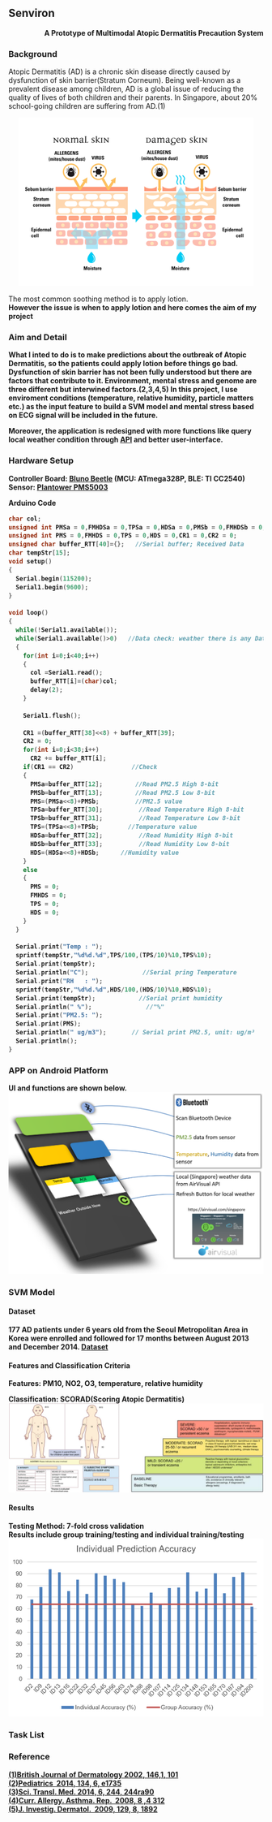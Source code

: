 ## Senviron <br/>
<p align="right">
<b>A Prototype of Multimodal Atopic Dermatitis Precaution System</b>
</p>

### Background <br/>
Atopic Dermatitis (AD) is a chronic skin disease directly caused by dysfunction of skin barrier(Stratum Corneum). Being well-known as a prevalent disease among children, AD is a global issue of reducing the quality of lives of both children and their parents. In Singapore, about 20% school-going children are suffering from AD.(1)
<p align="center"> 
  <img src="img/symptom.png">
</p>
The most common soothing method is to apply lotion.<br/>
<b>However the issue is when to apply lotion and here comes the aim of my project<b/><br/>

### Aim and Detail <br/>
What I inted to do is to make predictions about the outbreak of Atopic Dermatitis, so the patients could apply lotion before things go bad.<br/>
Dysfunction of skin barrier has not been fully understood but there are factors that contribute to it. Environment, mental stress and genome are three different but interwined factors.(2,3,4,5) In this project, I use enviroment conditions (temperature, relative humidity, particle matters etc.) as the input feature to build a SVM model and mental stress based on ECG signal will be included in the future.<br/>

Moreover, the application is redesigned with more functions like query local weather condition through [API](https://www.airvisual.com/api) and better user-interface.

### Hardware Setup <br/>
Controller Board: [Bluno Beetle](https://www.dfrobot.com/product-1259.html) (MCU: ATmega328P, BLE: TI CC2540)<br/>
Sensor: [Plantower PMS5003](https://www.dfrobot.com/product-1612.html)<br/>

Arduino Code 

```C
char col;
unsigned int PMSa = 0,FMHDSa = 0,TPSa = 0,HDSa = 0,PMSb = 0,FMHDSb = 0,TPSb = 0,HDSb = 0;
unsigned int PMS = 0,FMHDS = 0,TPS = 0,HDS = 0,CR1 = 0,CR2 = 0;
unsigned char buffer_RTT[40]={};   //Serial buffer; Received Data
char tempStr[15];
void setup() 
{
  Serial.begin(115200);
  Serial1.begin(9600);
}

void loop() 
{
  while(!Serial1.available());
  while(Serial1.available()>0)   //Data check: weather there is any Data in Serial1
  {
    for(int i=0;i<40;i++)
    {
      col =Serial1.read();
      buffer_RTT[i]=(char)col;
      delay(2);
    }

    Serial1.flush();

    CR1 =(buffer_RTT[38]<<8) + buffer_RTT[39];
    CR2 = 0;
    for(int i=0;i<38;i++)
      CR2 += buffer_RTT[i];
    if(CR1 == CR2)                //Check
    {
      PMSa=buffer_RTT[12];         //Read PM2.5 High 8-bit
      PMSb=buffer_RTT[13];         //Read PM2.5 Low 8-bit
      PMS=(PMSa<<8)+PMSb;          //PM2.5 value
      TPSa=buffer_RTT[30];          //Read Temperature High 8-bit
      TPSb=buffer_RTT[31];          //Read Temperature Low 8-bit
      TPS=(TPSa<<8)+TPSb;        //Temperature value
      HDSa=buffer_RTT[32];          //Read Humidity High 8-bit
      HDSb=buffer_RTT[33];          //Read Humidity Low 8-bit
      HDS=(HDSa<<8)+HDSb;      //Humidity value
    }
    else
    {
      PMS = 0;
      FMHDS = 0;
      TPS = 0;
      HDS = 0;
    }
  }

  Serial.print("Temp : ");
  sprintf(tempStr,"%d%d.%d",TPS/100,(TPS/10)%10,TPS%10);
  Serial.print(tempStr);  
  Serial.println("C");               //Serial pring Temperature
  Serial.print("RH   : "); 
  sprintf(tempStr,"%d%d.%d",HDS/100,(HDS/10)%10,HDS%10);              
  Serial.print(tempStr);            //Serial print humidity
  Serial.println(" %");               //"%"
  Serial.print("PM2.5: ");
  Serial.print(PMS);            
  Serial.println(" ug/m3");       // Serial print PM2.5, unit: ug/m³
  Serial.println(); 
}
```
### APP on Android Platform <br/>
UI and functions are shown below.
![demo](img/demo.png) <br/>
### SVM Model 
#### Dataset <br/>
177 AD patients under 6 years old from the Seoul Metropolitan Area in Korea were enrolled and followed for 17 months between August 2013 and December 2014. [Dataset](https://zenodo.org/record/56248#.W1DKJ9IzaUk)<br/>
#### Features and Classification Criteria<br/>
Features: PM10, NO2, O3, temperature, relative humidity

Classification: SCORAD(Scoring Atopic Dermatitis)
![scorad](img/scorad.png)<br/>
#### Results<br/>
Testing Method: 7-fold cross validation<br/>
Results include group training/testing and individual training/testing<br/>
![pred](img/prediction.png)<br/>

### Task List

### Reference
[(1)British Journal of Dermatology 2002, 146,1, 101](https://onlinelibrary.wiley.com/doi/abs/10.1046/j.1365-2133.2002.04566.x)<br/>
[(2)Pediatrics  2014, 134, 6, e1735](http://pediatrics.aappublications.org/content/134/6/e1735.long)<br/>
[(3)Sci. Transl. Med. 2014, 6, 244, 244ra90](http://stm.sciencemag.org/content/6/244/244ra90)<br/>
[(4)Curr. Allergy. Asthma. Rep.  2008, 8 ,4 312](https://www.ncbi.nlm.nih.gov/pubmed/18606083)<br/>
[(5)J. Investig. Dermatol.  2009, 129, 8, 1892](https://www.jidonline.org/article/S0022-202X(15)34442-0/fulltext)
